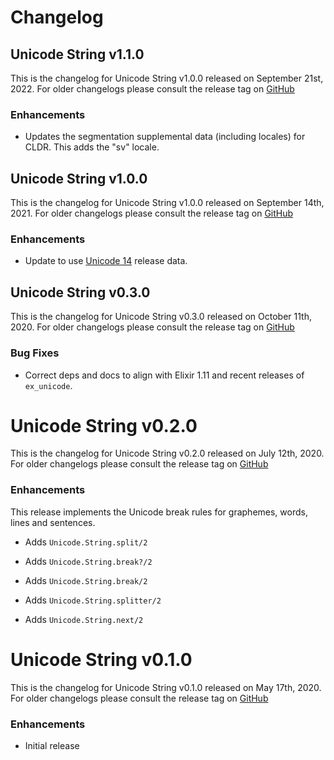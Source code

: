 # Changelog

## Unicode String v1.1.0

This is the changelog for Unicode String v1.0.0 released on September 21st, 2022.  For older changelogs please consult the release tag on [GitHub](https://github.com/elixir-unicode/unicode_string/tags)

### Enhancements

* Updates the segmentation supplemental data (including locales) for CLDR. This adds the "sv" locale.

## Unicode String v1.0.0

This is the changelog for Unicode String v1.0.0 released on September 14th, 2021.  For older changelogs please consult the release tag on [GitHub](https://github.com/elixir-unicode/unicode_string/tags)

### Enhancements

* Update to use [Unicode 14](https://unicode.org/versions/Unicode14.0.0) release data.

## Unicode String v0.3.0

This is the changelog for Unicode String v0.3.0 released on October 11th, 2020.  For older changelogs please consult the release tag on [GitHub](https://github.com/elixir-unicode/unicode_string/tags)

### Bug Fixes

* Correct deps and docs to align with Elixir 1.11 and recent releases of `ex_unicode`.

# Unicode String v0.2.0

This is the changelog for Unicode String v0.2.0 released on July 12th, 2020.  For older changelogs please consult the release tag on [GitHub](https://github.com/elixir-unicode/unicode_string/tags)

### Enhancements

This release implements the Unicode break rules for graphemes, words, lines and sentences.

* Adds `Unicode.String.split/2`

* Adds `Unicode.String.break?/2`

* Adds `Unicode.String.break/2`

* Adds `Unicode.String.splitter/2`

* Adds `Unicode.String.next/2`

# Unicode String v0.1.0

This is the changelog for Unicode String v0.1.0 released on May 17th, 2020.  For older changelogs please consult the release tag on [GitHub](https://github.com/elixir-unicode/unicode_string/tags)

### Enhancements

* Initial release
